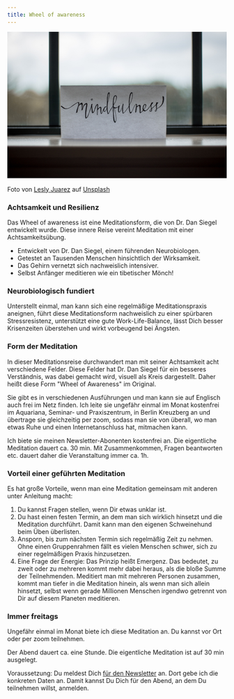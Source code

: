```yaml
---
title: Wheel of awareness
---
```


![Mindfulness](/assets/2023-04-14-mindfulness.jpg)

Foto von <a href="https://unsplash.com/@jblesly?utm_source=unsplash&utm_medium=referral&utm_content=creditCopyText">Lesly Juarez</a> auf <a href="https://unsplash.com/de/s/fotos/achtsamkeit?utm_source=unsplash&utm_medium=referral&utm_content=creditCopyText">Unsplash</a>
  
  
 ### Achtsamkeit und Resilienz
 
 Das Wheel of awareness ist eine Meditationsform, die von Dr. Dan Siegel entwickelt wurde. Diese innere Reise vereint Meditation mit einer Achtsamkeitsübung.  
 
- Entwickelt von Dr. Dan Siegel, einem führenden Neurobiologen.
- Getestet an Tausenden Menschen hinsichtlich der Wirksamkeit.
- Das Gehirn vernetzt sich nachweislich intensiver. 
- Selbst Anfänger meditieren wie ein tibetischer Mönch! 
  
### Neurobiologisch fundiert
Unterstellt einmal, man kann sich eine regelmäßige Meditationspraxis aneignen, führt diese Meditationsform nachweislich zu einer 
spürbaren Stressresistenz, unterstützt eine gute Work-Life-Balance, lässt Dich besser Krisenzeiten überstehen und wirkt vorbeugend bei Ängsten.

### Form der Meditation
In dieser Meditationsreise durchwandert man mit seiner Achtsamkeit acht verschiedene Felder. Diese Felder hat Dr. Dan Siegel für ein besseres Verständnis, was dabei gemacht wird, visuell als Kreis dargestellt. Daher heißt diese Form "Wheel of Awareness" im Original. 

Sie gibt es in verschiedenen Ausführungen und man kann sie auf Englisch auch frei im Netz finden. Ich leite sie ungefähr einmal im Monat kostenfrei im Aquariana, Seminar- und Praxiszentrum, in Berlin Kreuzberg an und übertrage sie gleichzeitig per zoom, sodass man sie von überall, wo man etwas Ruhe und einen Internetanschluss hat, mitmachen kann. 

Ich biete sie meinen Newsletter-Abonenten kostenfrei an. Die eigentliche Meditation dauert ca. 30 min. Mit Zusammenkommen, Fragen beantworten etc. dauert daher die Veranstaltung immer ca. 1h. 

### Vorteil einer geführten Meditation
Es hat große Vorteile, wenn man eine Meditation gemeinsam mit anderen unter Anleitung macht: 

1. Du kannst Fragen stellen, wenn Dir etwas unklar ist. 
2. Du hast einen festen Termin, an dem man sich wirklich hinsetzt und die Meditation durchführt. Damit kann man den eigenen Schweinehund beim Üben überlisten.  
3. Ansporn, bis zum nächsten Termin sich regelmäßig Zeit zu nehmen. Ohne einen Gruppenrahmen fällt es vielen Menschen schwer, sich zu einer regelmäßigen Praxis hinzusetzen.  
4. Eine Frage der Energie: Das Prinzip heißt Emergenz. Das bedeutet, zu zweit oder zu mehreren kommt mehr dabei heraus, als die bloße Summe der Teilnehmenden. Meditiert man mit mehreren Personen zusammen, kommt man tiefer in die Meditation hinein, als wenn man sich allein hinsetzt, selbst wenn gerade Millionen Menschen irgendwo getrennt von Dir auf diesem Planeten meditieren. 

### Immer freitags
Ungefähr einmal im Monat biete ich diese Meditation an. Du kannst vor Ort oder per zoom teilnehmen. 

Der Abend dauert ca. eine Stunde. Die eigentliche Meditation ist auf 30 min ausgelegt. 

Voraussetzung: Du meldest Dich [für den Newsletter](/2021/04/21/Landingspage-Newsletteranmeldung.html) an. Dort gebe ich die konkreten Daten an. Damit kannst Du Dich für den Abend, an dem Du teilnehmen willst, anmelden. 
